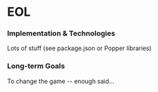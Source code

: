 # EOL

### Implementation & Technologies

Lots of stuff (see package.json or Popper libraries)

### Long-term Goals

To change the game -- enough said...
